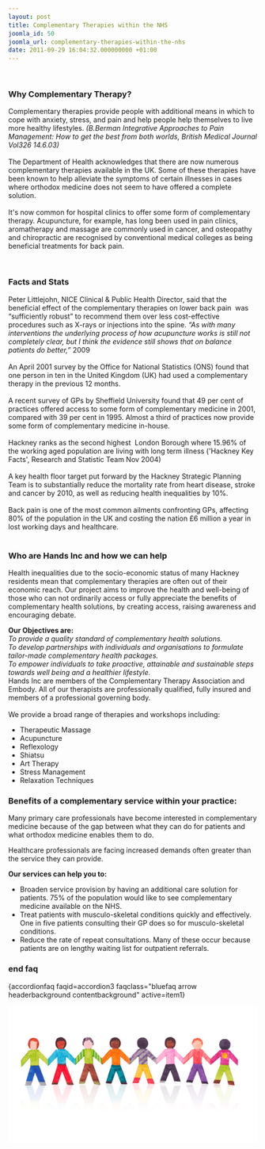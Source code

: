```yaml
---
layout: post
title: Complementary Therapies within the NHS
joomla_id: 50
joomla_url: complementary-therapies-within-the-nhs
date: 2011-09-29 16:04:32.000000000 +01:00
---
```

<p> </p>
<div class="hidefaq">
<h3 id="item1">Why Complementary Therapy?</h3>
<p>Complementary therapies provide people with additional means in which to cope with anxiety, stress, and pain and help people help themselves to live more healthy lifestyles. <em>(B.Berman Integrative Approaches to Pain Management: How to get the best from both worlds, British Medical Journal Vol326 14.6.03)</em> <br /><br />The Department of Health acknowledges that there are now numerous complementary therapies available in the UK. Some of these therapies have been known to help alleviate the symptoms of certain illnesses in cases where orthodox medicine does not seem to have offered a complete solution. <br /><br />It's now common for hospital clinics to offer some form of complementary therapy. Acupuncture, for example, has long been used in pain clinics, aromatherapy and massage are commonly used in cancer, and osteopathy and chiropractic are recognised by conventional medical colleges as being beneficial treatments for back pain.</p>
<p> </p>
<h3 id="item2">Facts and Stats</h3>
<p>Peter Littlejohn, NICE Clinical & Public Health Director, said that the beneficial effect of the complementary therapies on lower back pain  was “sufficiently robust” to recommend them over less cost-effective procedures such as X-rays or injections into the spine. <em>“As with many interventions the underlying process of how acupuncture works is still not completely clear, but I think the evidence still shows that on balance patients do better,”</em> 2009 <br /><br />An April 2001 survey by the Office for National Statistics (ONS) found that one person in ten in the United Kingdom (UK) had used a complementary therapy in the previous 12 months. <br /><br />A recent survey of GPs by Sheffield University found that 49 per cent of practices offered access to some form of complementary medicine in 2001, compared with 39 per cent in 1995. Almost a third of practices now provide some form of complementary medicine in-house.<br /><br />Hackney ranks as the second highest  London Borough where 15.96% of the working aged population are living with long term illness ('Hackney Key Facts', Research and Statistic Team Nov 2004) <br /><br />A key health floor target put forward by the Hackney Strategic Planning Team is to substantially reduce the mortality rate from heart disease, stroke and cancer by 2010, as well as reducing health inequalities by 10%.<br /><br />Back pain is one of the most common ailments confronting GPs, affecting 80% of the population in the UK and costing the nation £6 million a year in lost working days and healthcare.  <br /><br /></p>
<h3 id="item3">Who are Hands Inc and how we can help</h3>
<p>Health inequalities due to the socio-economic status of many Hackney residents mean that complementary therapies are often out of their economic reach. Our project aims to improve the health and well-being of those who can not ordinarily access or fully appreciate the benefits of complementary health solutions, by creating access, raising awareness and encouraging debate.</p>
<p><strong>Our Objectives are:</strong><br /><em>To provide a quality standard of complementary health solutions.<br /> To develop partnerships with individuals and organisations to formulate tailor-made complementary health packages.<br />To empower individuals to take proactive, attainable and sustainable steps towards well being and a healthier lifestyle.</em><br />Hands Inc are members of the Complementary Therapy Association and Embody. All of our therapists are professionally qualified, fully insured and members of a professional governing body.<br /><br />We provide a broad range of therapies and workshops including:</p>
<ul>
<li>Therapeutic Massage</li>
<li>Acupuncture</li>
<li>Reflexology</li>
<li>Shiatsu</li>
<li>Art Therapy</li>
<li>Stress Management</li>
<li>Relaxation Techniques</li>
</ul>
<h3 id="item4">Benefits of a complementary service within your practice:</h3>
<p>Many primary care professionals have become interested in complementary medicine because of the gap between what they can do for patients and what orthodox medicine enables them to do.</p>
<p>Healthcare professionals are facing increased demands often greater than the service they can provide. <strong> </strong></p>
<p><strong>Our services can help you to:</strong></p>
<ul>
<li>Broaden service provision by having an additional care solution for patients. 75% of the population would like to see complementary medicine available on the NHS.</li>
<li>Treat patients with musculo-skeletal conditions quickly and effectively. One in five patients consulting their GP does so for musculo-skeletal conditions.</li>
<li>Reduce the rate of repeat consultations. Many of these occur because patients are on lengthy waiting list for outpatient referrals.</li>
</ul>
<h3>end faq</h3>
{accordionfaq faqid=accordion3 faqclass="bluefaq arrow headerbackground contentbackground"    active=item1}</div>
<p><img src="images/stories/paperpeople.png" border="0" width="600" height="276" style="border: 0pt none;" /></p>
